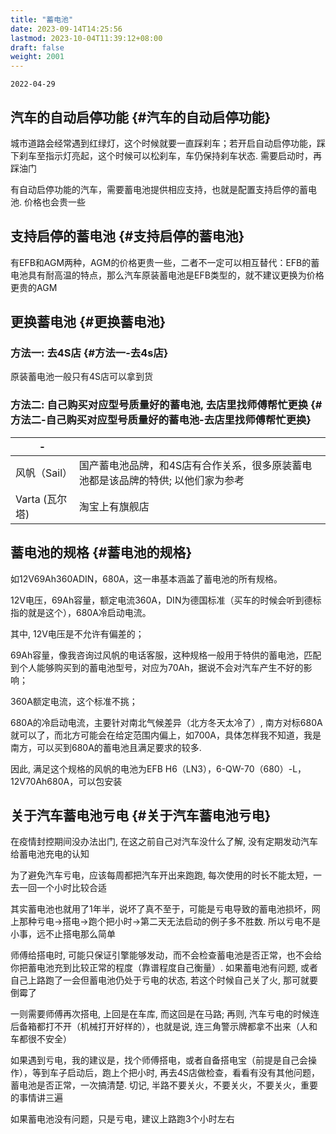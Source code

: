 ```yaml
---
title: "蓄电池"
date: 2023-09-14T14:25:56
lastmod: 2023-10-04T11:39:12+08:00
draft: false
weight: 2001
---
```


`2022-04-29` <br/>


## 汽车的自动启停功能 {#汽车的自动启停功能}

城市道路会经常遇到红绿灯，这个时候就要一直踩刹车；若开启自动启停功能，踩下刹车至指示灯亮起，这个时候可以松刹车，车仍保持刹车状态. 需要启动时，再踩油门 <br/>

有自动启停功能的汽车，需要蓄电池提供相应支持，也就是配置支持启停的蓄电池. 价格也会贵一些 <br/>


## 支持启停的蓄电池 {#支持启停的蓄电池}

有EFB和AGM两种，AGM的价格更贵一些，二者不一定可以相互替代：EFB的蓄电池具有耐高温的特点，那么汽车原装蓄电池是EFB类型的，就不建议更换为价格更贵的AGM <br/>


## 更换蓄电池 {#更换蓄电池}


### 方法一: 去4S店 {#方法一-去4s店}

原装蓄电池一般只有4S店可以拿到货 <br/>


### 方法二: 自己购买对应型号质量好的蓄电池, 去店里找师傅帮忙更换 {#方法二-自己购买对应型号质量好的蓄电池-去店里找师傅帮忙更换}

| -           |                                            |
|-------------|--------------------------------------------|
| 风帆（Sail） | 国产蓄电池品牌，和4S店有合作关系，很多原装蓄电池都是该品牌的特供; 以他们家为参考 |
| Varta (瓦尔塔) | 淘宝上有旗舰店                             |


## 蓄电池的规格 {#蓄电池的规格}

如12V69Ah360ADIN，680A，这一串基本涵盖了蓄电池的所有规格。 <br/>

12V电压，69Ah容量，额定电流360A，DIN为德国标准（买车的时候会听到德标指的就是这个），680A冷启动电流。 <br/>

其中, 12V电压是不允许有偏差的； <br/>

69Ah容量，像我咨询过风帆的电话客服，这种规格一般用于特供的蓄电池，匹配到个人能够购买到的蓄电池型号，对应为70Ah，据说不会对汽车产生不好的影响； <br/>

360A额定电流，这个标准不挑； <br/>

680A的冷启动电流，主要针对南北气候差异（北方冬天太冷了）, 南方对标680A就可以了，而北方可能会在给定范围内偏上，如700A，具体怎样我不知道，我是南方，可以买到680A的蓄电池且满足要求的较多. <br/>

因此, 满足这个规格的风帆的电池为EFB H6（LN3），6-QW-70（680）-L，12V70Ah680A，可以包安装 <br/>


## 关于汽车蓄电池亏电 {#关于汽车蓄电池亏电}

在疫情封控期间没办法出门, 在这之前自己对汽车没什么了解, 没有定期发动汽车给蓄电池充电的认知 <br/>

为了避免汽车亏电，应该每周都把汽车开出来跑跑, 每次使用的时长不能太短，一去一回一个小时比较合适 <br/>

其实蓄电池也就用了1年半，说坏了真不至于，可能是亏电导致的蓄电池损坏，网上那种亏电-&gt;搭电-&gt;跑个把小时-&gt;第二天无法启动的例子多不胜数. 所以亏电不是小事，远不止搭电那么简单 <br/>

师傅给搭电时, 可能只保证引擎能够发动，而不会检查蓄电池是否正常，也不会给你把蓄电池充到比较正常的程度（靠谱程度自己衡量）. 如果蓄电池有问题, 或者自己上路跑了一会但蓄电池仍处于亏电的状态, 若这个时候自己关了火, 那可就要倒霉了 <br/>

一则需要师傅再次搭电, 上回是在车库, 而这回是在马路; 再则, 汽车亏电的时候连后备箱都打不开（机械打开好样的），也就是说, 连三角警示牌都拿不出来（人和车都很不安全） <br/>

如果遇到亏电，我的建议是，找个师傅搭电，或者自备搭电宝（前提是自己会操作），等到车子启动后，跑上个把小时, 再去4S店做检查，看看有没有其他问题，蓄电池是否正常，一次搞清楚. 切记, 半路不要关火，不要关火，不要关火，重要的事情讲三遍 <br/>

如果蓄电池没有问题，只是亏电，建议上路跑3个小时左右 <br/>

